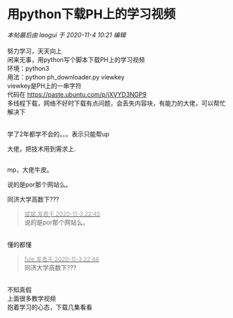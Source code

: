 # 用python下载PH上的学习视频


<i class="pstatus"> 本帖最后由 laogui 于 2020-11-4 10:21 编辑 </i><br />
<br />
努力学习，天天向上<br />
闲来无事，用python写个脚本下载PH上的学习视频<br />
环境：python3<br />
用法：python ph_downloader.py viewkey<br />
viewkey是PH上的一串字符<br />
代码在 <a href="https://paste.ubuntu.com/p/jXVYD3NGP9" target="_blank">https://paste.ubuntu.com/p/jXVYD3NGP9</a><br />
多线程下载，网络不好时下载有点问题，会丢失内容块，有能力的大佬，可以帮忙解决下<br />
<img id="aimg_B4Fiq" onclick="zoom(this, this.src, 0, 0, 0)" class="zoom" src="https://s3.jpg.cm/2020/11/03/SQOM6.png" onmouseover="img_onmouseoverfunc(this)" onload="thumbImg(this)" border="0" alt="" /><br />
<br />


学了2年都学不会的。。。表示只能帮up

大佬，把技术用到需求上.

<img src="static/image/smiley/default/shocked.gif" smilieid="6" border="0" alt="" />

mp，大佬牛皮。

说的是por那个网站么。

同济大学高数下???

<div class="quote"><blockquote><font size="2"><a href="https://www.hostloc.com/forum.php?mod=redirect&amp;goto=findpost&amp;pid=9398811&amp;ptid=762053" target="_blank"><font color="#999999">斌斌 发表于 2020-11-3 22:45</font></a></font><br />
说的是por那个网站么。</blockquote></div><br />
<img src="static/image/smiley/default/lol.gif" smilieid="12" border="0" alt="" /><br />
懂的都懂

<div class="quote"><blockquote><font size="2"><a href="https://www.hostloc.com/forum.php?mod=redirect&amp;goto=findpost&amp;pid=9398816&amp;ptid=762053" target="_blank"><font color="#999999">fule 发表于 2020-11-3 22:46</font></a></font><br />
同济大学高数下???</blockquote></div><br />
不知真假<br />
上面很多教学视频<br />
抱着学习的心态，下载几集看看
